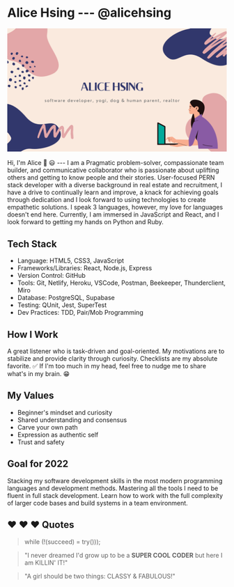 # Alice Hsing ---  @alicehsing

![Image of Banner](./topImg.png)


Hi, I'm Alice 👋  :smiley: --- I am a Pragmatic problem-solver, compassionate team builder, and communicative collaborator who is passionate about uplifting others and getting to know people and their stories. User-focused PERN stack developer with a diverse background in real estate and recruitment, I have a drive to continually learn and improve, a knack for achieving goals through dedication and I look forward to using technologies to create empathetic solutions. I speak 3 languages, however, my love for languages doesn't end here. Currently, I am immersed in JavaScript and React, and I look forward to getting my hands on Python and Ruby.

## Tech Stack
* Language: HTML5, CSS3, JavaScript
* Frameworks/Libraries: React, Node.js, Express
* Version Control: GitHub
* Tools: Git, Netlify, Heroku, VSCode, Postman, Beekeeper, Thunderclient, Miro
* Database: PostgreSQL, Supabase
* Testing: QUnit, Jest, SuperTest
* Dev Practices: TDD, Pair/Mob Programming

## How I Work
A great listener who is task-driven and goal-oriented. My motivations are to stabilize and provide clarity through curiosity. Checklists are my absolute favorite. :white_check_mark: If I'm too much in my head, feel free to nudge me to share what's in my brain. :grin: 

## My Values
* Beginner's mindset and curiosity
* Shared understanding and consensus
* Carve your own path
* Expression as authentic self
* Trust and safety

## Goal for 2022
Stacking my software development skills in the most modern programming languages and development methods. Mastering all the tools I need to be fluent in full stack development. Learn how to work with the full complexity of larger code bases and build systems in a team environment.

## :heart: :heart: :heart: Quotes
>  while (!(succeed) = try()));

 > "I never dreamed I'd grow up to be a **SUPER COOL** **CODER**
 > but here I am KILLIN' IT!"

 > "A girl should be two things:
 > CLASSY & FABULOUS!"
